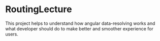 # RoutingLecture

This project helps to understand how angular data-resolving works and what developer should do to make better and smoother experience for users.
